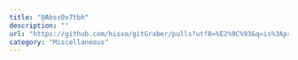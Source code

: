 ```yaml
---
title: "@Abss0x7tbh"
description: ""
url: "https://github.com/hisxo/gitGraber/pulls?utf8=%E2%9C%93&q=is%3Apr+author%3AAbss0x7tbh"
category: "Miscellaneous"
---
```

